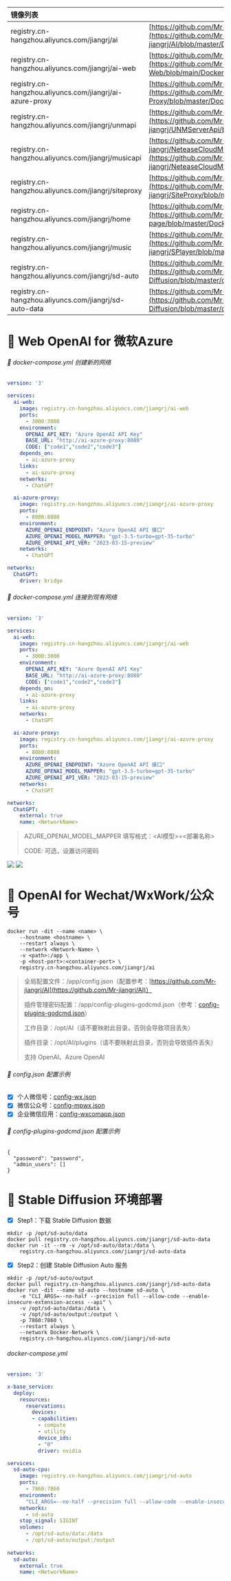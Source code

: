 | 镜像列表                                                 | 所属项目                                                     |
| :------------------------------------------------------- | ------------------------------------------------------------ |
| registry.cn-hangzhou.aliyuncs.com/jiangrj/ai             | [https://github.com/Mr-jiangrj/AI](https://github.com/Mr-jiangrj/AI/blob/master/Dockerfile) |
| registry.cn-hangzhou.aliyuncs.com/jiangrj/ai-web         | [https://github.com/Mr-jiangrj/AI-Web](https://github.com/Mr-jiangrj/AI-Web/blob/main/Dockerfile) |
| registry.cn-hangzhou.aliyuncs.com/jiangrj/ai-azure-proxy | [https://github.com/Mr-jiangrj/AI-Azure-Proxy](https://github.com/Mr-jiangrj/AI-Azure-Proxy/blob/master/Dockerfile) |
| registry.cn-hangzhou.aliyuncs.com/jiangrj/unmapi         | [https://github.com/Mr-jiangrj/UNMServerApi](https://github.com/Mr-jiangrj/UNMServerApi/blob/master/Dockerfile) |
| registry.cn-hangzhou.aliyuncs.com/jiangrj/musicapi       | [https://github.com/Mr-jiangrj/NeteaseCloudMusicApi](https://github.com/Mr-jiangrj/NeteaseCloudMusicApi/blob/master/Dockerfile) |
| registry.cn-hangzhou.aliyuncs.com/jiangrj/siteproxy      | [https://github.com/Mr-jiangrj/SiteProxy](https://github.com/Mr-jiangrj/SiteProxy/blob/master/Dockerfile) |
| registry.cn-hangzhou.aliyuncs.com/jiangrj/home           | [https://github.com/Mr-jiangrj/home-page](https://github.com/Mr-jiangrj/home-page/blob/master/Dockerfile) |
| registry.cn-hangzhou.aliyuncs.com/jiangrj/music          | [https://github.com/Mr-jiangrj/SPlayer](https://github.com/Mr-jiangrj/SPlayer/blob/master/Dockerfile) |
| registry.cn-hangzhou.aliyuncs.com/jiangrj/sd-auto        | [https://github.com/Mr-jiangrj/Stable-Diffusion](https://github.com/Mr-jiangrj/Stable-Diffusion/blob/master/docker-compose.yml) |
| registry.cn-hangzhou.aliyuncs.com/jiangrj/sd-auto-data   | [https://github.com/Mr-jiangrj/Stable-Diffusion](https://github.com/Mr-jiangrj/Stable-Diffusion/blob/master/data-Dockerfile) |


# :bookmark_tabs: Web OpenAI for 微软Azure

###### :page_with_curl: docker-compose.yml 创建新的网络

```yaml
version: '3'

services:
  ai-web:
    image: registry.cn-hangzhou.aliyuncs.com/jiangrj/ai-web
    ports:
      - 3000:3000
    environment:
      OPENAI_API_KEY: "Azure OpenAI API Key"
      BASE_URL: "http://ai-azure-proxy:8080"
      CODE: ["code1","code2","code3"]
    depends_on:
      - ai-azure-proxy
    links:
      - ai-azure-proxy
    networks:
      - ChatGPT

  ai-azure-proxy:
    image: registry.cn-hangzhou.aliyuncs.com/jiangrj/ai-azure-proxy
    ports:
      - 8080:8080
    environment:
      AZURE_OPENAI_ENDPOINT: "Azure OpenAI API 接口"
      AZURE_OPENAI_MODEL_MAPPER: "gpt-3.5-turbo=gpt-35-turbo"
      AZURE_OPENAI_API_VER: "2023-03-15-preview"
    networks:
      - ChatGPT

networks:
  ChatGPT:
    driver: bridge
```

###### :page_with_curl: docker-compose.yml 连接到现有网络

```yaml
version: '3'

services:
  ai-web:
    image: registry.cn-hangzhou.aliyuncs.com/jiangrj/ai-web
    ports:
      - 3000:3000
    environment:
      OPENAI_API_KEY: "Azure OpenAI API Key"
      BASE_URL: "http://ai-azure-proxy:8080"
      CODE: ["code1","code2","code3"]
    depends_on:
      - ai-azure-proxy
    links:
      - ai-azure-proxy
    networks:
      - ChatGPT

  ai-azure-proxy:
    image: registry.cn-hangzhou.aliyuncs.com/jiangrj/ai-azure-proxy
    ports:
      - 8080:8080
    environment:
      AZURE_OPENAI_ENDPOINT: "Azure OpenAI API 接口"
      AZURE_OPENAI_MODEL_MAPPER: "gpt-3.5-turbo=gpt-35-turbo"
      AZURE_OPENAI_API_VER: "2023-03-15-preview"
    networks:
      - ChatGPT

networks:
  ChatGPT:
    external: true
    name: <NetworkName>
```

> AZURE_OPENAI_MODEL_MAPPER 填写格式：<AI模型>=<部署名称>
>
> CODE: 可选，设置访问密码

![](https://ghproxy.com/https://github.com/Mr-jiangrj/README/blob/main/Snipaste_2023-06-03_20-16-06.png)
![](https://ghproxy.com/https://github.com/Mr-jiangrj/README/blob/main/Snipaste_2023-06-03_20-16-25.png)

# :bookmark_tabs: OpenAI for Wechat/WxWork/公众号

```shell
docker run -dit --name <name> \
    --hostname <hostname> \
    --restart always \
    --network <Network-Name> \
    -v <path>:/app \
    -p <host-port>:<container-port> \
    registry.cn-hangzhou.aliyuncs.com/jiangrj/ai
```

> 全局配置文件：/app/config.json（配置参考：[https://github.com/Mr-jiangrj/AI](https://github.com/Mr-jiangrj/AI)）
>
> 插件管理密码配置：/app/config-plugins-godcmd.json（参考：[config-plugins-godcmd.json](https://github.com/Mr-jiangrj/README/blob/main/config-plugins-godcmd.json)）
>
> 工作目录：/opt/AI（请不要映射此目录，否则会导致项目丢失）
>
> 插件目录：/opt/AI/plugins（请不要映射此目录，否则会导致插件丢失）
>
> 支持 OpenAI、Azure OpenAI

###### :page_with_curl: config.json 配置示例

- [x] 个人微信号：[config-wx.json](https://github.com/Mr-jiangrj/README/blob/main/config-wx.json)
- [x] 微信公众号：[config-mpwx.json](https://github.com/Mr-jiangrj/README/blob/main/config-mpwx.json)
- [x] 企业微信应用：[config-wxcomapp.json](https://github.com/Mr-jiangrj/README/blob/main/config-wxcomapp.json)

###### :page_with_curl: config-plugins-godcmd.json 配置示例

```shell
{
  "password": "password",
  "admin_users": []
}
```

# :bookmark_tabs: Stable Diffusion 环境部署

- [x] Step1：下载 Stable Diffusion 数据

```shell
mkdir -p /opt/sd-auto/data
docker pull registry.cn-hangzhou.aliyuncs.com/jiangrj/sd-auto-data
docker run -it --rm -v /opt/sd-auto/data:/data \
    registry.cn-hangzhou.aliyuncs.com/jiangrj/sd-auto-data
```

- [x] Step2：创建 Stable Diffusion Auto 服务

```shell
mkdir -p /opt/sd-auto/output
docker pull registry.cn-hangzhou.aliyuncs.com/jiangrj/sd-auto-data
docker run -dit --name sd-auto --hostname sd-auto \
    -e "CLI_ARGS=--no-half --precision full --allow-code --enable-insecure-extension-access --api" \
    -v /opt/sd-auto/data:/data \
    -v /opt/sd-auto/output:/output \
    -p 7860:7860 \
    --restart always \
    --network Docker-Network \
    registry.cn-hangzhou.aliyuncs.com/jiangrj/sd-auto
```
###### docker-compose.yml
```yaml
version: '3'

x-base_service:
  deploy:
    resources:
      reservations:
        devices:
        - capabilities:
          - compute
          - utility
          device_ids:
          - "0"
          driver: nvidia

services:
  sd-auto-cpu:
    image: registry.cn-hangzhou.aliyuncs.com/jiangrj/sd-auto
    ports:
      - 7860:7860
    environment:
      "CLI_ARGS=--no-half --precision full --allow-code --enable-insecure-extension-access --api"
    networks:
      - sd-auto
    stop_signal: SIGINT
    volumes:
      - /opt/sd-auto/data:/data
      - /opt/sd-auto/output:/output
    
networks:
  sd-auto:
    external: true
    name: <NetworkName>
```

